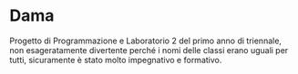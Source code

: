 # Dama
Progetto di Programmazione e Laboratorio 2 del primo anno di triennale, non esageratamente divertente perché i nomi delle classi erano uguali per tutti, sicuramente è stato molto impegnativo e formativo.

